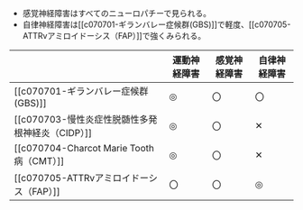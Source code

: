 - 感覚神経障害はすべてのニューロパチーで見られる。
- 自律神経障害は[[c070701-ギランバレー症候群(GBS)]]で軽度、[[c070705-ATTRvアミロイドーシス（FAP）]]で強くみられる。

|                                       | 運動神経障害 | 感覚神経障害 | 自律神経障害 |
| ------------------------------------- | ------ | ------ | ------ |
| [[c070701-ギランバレー症候群(GBS)]]            | ◎      | 〇      | 〇      |
| [[c070703-慢性炎症性脱髄性多発根神経炎（CIDP）]]      | ◎      | 〇      | ✕      |
| [[c070704-Charcot Marie Tooth病（CMT）]] | ◎      | 〇      | ✕      |
| [[c070705-ATTRvアミロイドーシス（FAP）]]        | 〇      | 〇      | ◎      |
